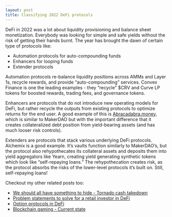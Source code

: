 ```yaml
---
layout: post
title: Classifying 2022 DeFi protocols
---
```


DeFi in 2022 was a lot about liquidity provisioning and balance sheet monetization. Everybody was looking for simple and safe yields without the risk of getting their hands burnt. The year has brought the dawn of certain type of protocols like: 

- Automation protocols for auto-compounding funds
- Enhancers for looping funds  
- Extender protocols

Automation protocols re-balance liquidity positions across AMMs and Layer 1s, recycle rewards, and provide “auto-compounding” services. Convex Finance is one the leading examples - they “recycle” $CRV and Curve LP tokens for boosted rewards, trading fees, and governance tokens.

Enhancers are protocols that do not introduce new operating models for DeFi, but rather recycle the outputs from existing protocols to optimize returns for the end user. A good example of this is [Abracadabra.money](https://abracadabra.money/), which is similar to MakerDAO but with the important difference that it creates collateralized debt position from yield-bearing assets (and has much looser risk controls).

Extenders are protocols that stack various underlying DeFi protocols. Alchemix is a good example. It’s
vaults function similarly to MakerDAO’s, but the protocol also rehypothecates its collateral assets and
deposits them into yield aggregators like Yearn, creating yield generating synthetic tokens which look like “self-repaying loans.” The rehypothecation creates risk, as the protocol absorbs the risks of the lower-level protocols it’s built on. Still, self-repaying loans!

Checkout my other related posts too: 

- [We should all have something to hide - Tornado cash takedown](https://rnikhil.com/2022/08/09/tornado-cash-block.html)
- [Problem statements to solve for a retail investor in DeFi](https://rnikhil.com/2022/08/28/defi-user-journey.html)
- [Option protocols in DeFi](https://rnikhil.com/2022/08/15/defi-derivatives.html)
- [Blockchain gaming - Current state](https://rnikhil.com/2022/06/27/web3-gaming.html)
